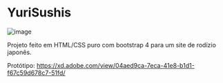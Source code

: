 # YuriSushis

![image](https://user-images.githubusercontent.com/37447913/120901673-c282e000-c612-11eb-9d3c-7554e9950735.png)

Projeto feito em HTML/CSS puro com bootstrap 4 para um site de rodízio japonês.


Protótipo: https://xd.adobe.com/view/04aed9ca-7eca-41e8-b1d1-f67c59d678c7-51fd/ 